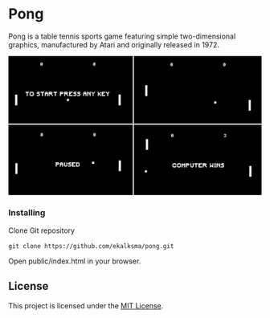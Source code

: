 # Pong

Pong is a table tennis sports game featuring simple two-dimensional graphics, manufactured by Atari and originally released in 1972.

<img src="docs/screenshot.png">

### Installing

Clone Git repository

```
git clone https://github.com/ekalksma/pong.git
```

Open public/index.html in your browser.

## License

This project is licensed under the [MIT License](./LICENSE).
